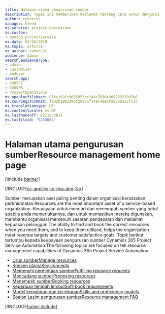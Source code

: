 ```yaml
---
title: Halaman utama pengurusan sumber
description: Topik ini memberikan maklumat tentang cara untuk mengurus sumber.
author: ruhercul
manager: kfend
ms.service: project-operations
ms.custom:
- dyn365-projectservice
ms.date: 03/28/2019
ms.topic: article
ms.author: ruhercul
audience: Admin
search.audienceType:
- admin
- customizer
- enduser
search.app:
- D365CE
- D365PS
- ProjectOperations
ms.openlocfilehash: 016c1691c9005953cc24de7630436923931097e6
ms.sourcegitcommit: fa32b1893286f20271fa4ec4be8fc68bd135f53c
ms.translationtype: HT
ms.contentlocale: ms-MY
ms.lasthandoff: 02/15/2021
ms.locfileid: "5283064"
---
```

# <a name="resource-management-home-page"></a><span data-ttu-id="dbd70-103">Halaman utama pengurusan sumber</span><span class="sxs-lookup"><span data-stu-id="dbd70-103">Resource management home page</span></span>

[!include [banner](../includes/psa-now-project-operations.md)]

[!INCLUDE[cc-applies-to-psa-app-3.x](../includes/cc-applies-to-psa-app-3x.md)]

<span data-ttu-id="dbd70-104">Sumber merupakan aset paling penting dalam organisasi berasaskan perkhidmatan.</span><span class="sxs-lookup"><span data-stu-id="dbd70-104">Resources are the most important asset of a service-based organization.</span></span> <span data-ttu-id="dbd70-105">Keupayaan untuk mencari dan menempah sumber yang betul apabila anda memerlukannya, dan untuk memastikan mereka digunakan, membantu organisasi memenuhi sasaran pendapatan dan matlamat kepuasan pelanggan.</span><span class="sxs-lookup"><span data-stu-id="dbd70-105">The ability to find and book the correct resources when you need them, and to keep them utilized, helps the organization meet revenue targets and customer satisfaction goals.</span></span> <span data-ttu-id="dbd70-106">Topik berikut tertumpu kepada keupayaan pengurusan sumber Dynamics 365 Project Service Automation:</span><span class="sxs-lookup"><span data-stu-id="dbd70-106">The following topics are focused on teh resource management capabilities of Dynamics 365 Project Service Automation:</span></span>

- [<span data-ttu-id="dbd70-107">Urus sumber</span><span class="sxs-lookup"><span data-stu-id="dbd70-107">Manage resources</span></span>](manage-resources.md)
- [<span data-ttu-id="dbd70-108">Konsep utama</span><span class="sxs-lookup"><span data-stu-id="dbd70-108">Key concepts</span></span>](reports-key-concepts.md)
- [<span data-ttu-id="dbd70-109">Memenuhi permintaan sumber</span><span class="sxs-lookup"><span data-stu-id="dbd70-109">Fulfilling resource requests</span></span>](resource-management-fulfill-requests.md)
- [<span data-ttu-id="dbd70-110">Mencadang sumber</span><span class="sxs-lookup"><span data-stu-id="dbd70-110">Proposing resources</span></span>](resource-management-propose-resources.md)
- [<span data-ttu-id="dbd70-111">Menempah sumber</span><span class="sxs-lookup"><span data-stu-id="dbd70-111">Booking resources</span></span>](resource-management-book-resources-scheduleboard.md)
- [<span data-ttu-id="dbd70-112">Keperluan tempah lembut</span><span class="sxs-lookup"><span data-stu-id="dbd70-112">Soft-book requirements</span></span>](resource-management-softbook-requirements.md)
- [<span data-ttu-id="dbd70-113">Model kemahiran dan kecekapan</span><span class="sxs-lookup"><span data-stu-id="dbd70-113">Skills and proficiency models</span></span>](resource-management-skills-proficiency.md)
- [<span data-ttu-id="dbd70-114">Soalan Lazim pengurusan sumber</span><span class="sxs-lookup"><span data-stu-id="dbd70-114">Resource management FAQ</span></span>](resource-management-faq.md)


[!INCLUDE[footer-include](../includes/footer-banner.md)]